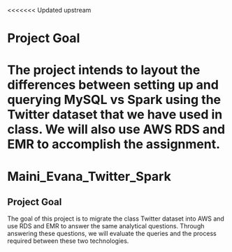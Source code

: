 <<<<<<< Updated upstream
# Project Goal

The project intends to layout the differences between setting up and querying MySQL vs Spark using the Twitter dataset that we have used in class. We will also use AWS RDS and EMR to accomplish the assignment. 
=======
# Maini_Evana_Twitter_Spark
## Project Goal
The goal of this project is to migrate the class Twitter dataset into AWS and use RDS and EMR to answer the same analytical questions. Through answering these questions, we will evaluate the queries and the process required between these two technologies. 
